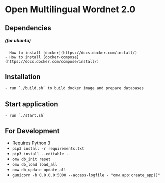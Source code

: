 # Open Multilingual Wordnet 2.0

## Dependencies
##### (for ubuntu)
    - How to install [docker](https://docs.docker.com/install/)
    - How to install [docker-compose](https://docs.docker.com/compose/install/)

## Installation
    - run `./build.sh` to build docker image and prepare databases

## Start application
    - run `./start.sh`

## For Development
   - Requires Python 3
   - `pip3 install -r requirements.txt`
   - `pip3 install --editable .`
   - `omw db_init reset`
   - `omw db_load load_all`
   - `omw db_update update_all`
   - `gunicorn -b 0.0.0.0:5000 --access-logfile - "omw.app:create_app()"`

